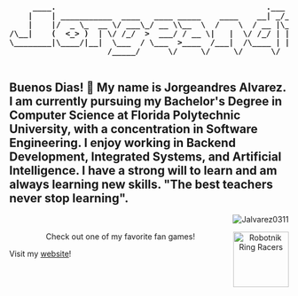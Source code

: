<top>
<h4 align = "center">
<pre>
     ____.                                             .___                      
    |    | ___________  ____   ____ _____    ____    __| _/______   ____   ______
    |    |/  _ \_  __ \/ ___\_/ __ \\__  \  /    \  / __ |\_  __ \_/ __ \ /  ___/
/\__|    (  <_> )  | \/ /_/  >  ___/ / __ \|   |  \/ /_/ | |  | \/\  ___/ \___ \ 
\________|\____/|__|  \___  / \___  >____  /___|  /\____ | |__|    \___  >____  >
                     /_____/      \/     \/     \/      \/             \/     \/ 

</pre>
</h4>
</top>

## Buenos Dias! 👋 My name is Jorgeandres Alvarez. I am currently pursuing my Bachelor's Degree in Computer Science at Florida Polytechnic University, with a concentration in Software Engineering. I enjoy working in Backend Development, Integrated Systems, and Artificial Intelligence. I have a strong will to learn and am always learning new skills. "The best teachers never stop learning".  

<p align="right"> <img src="https://komarev.com/ghpvc/?username=Jalvarez0311&label=Profile%20views&color=0e75b6&style=flat" alt="Jalvarez0311" /> </p>

<p align = "center">
<a href="https://www.kartkrew.org/index.html" target="blank"><img align="right" src="https://c.tenor.com/-ERXxQzQK_YAAAAj/sonic-sprite-sonic1.gif" alt="Robotnik Ring Racers" height="100" width="100" /></a><caption>Check out one of my favorite fan games!</caption>

Visit my <a href="https://jalvarez0311.github.io/Jalvarez0311/">website<a/>!

